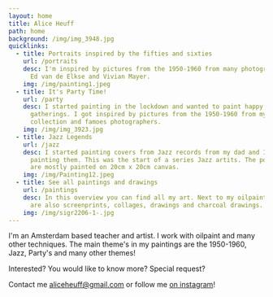```yaml
---
layout: home
title: Alice Heuff
path: home
background: /img/img_3948.jpg
quicklinks:
  - title: Portraits inspired by the fifties and sixties
    url: /portraits
    desc: I'm inspired by pictures from the 1950-1960 from many photographers like
      Ed van de Elkse and Vivian Mayer.
    img: /img/painting1.jpeg
  - title: It's Party Time!
    url: /party
    desc: I started painting in the lockdown and wanted to paint happy and funny
      gatherings. I got inspired by pictures from the 1950-1960 from my personal
      collection and famoes photographers.
    img: /img/img_3923.jpg
  - title: Jazz Legends
    url: /jazz
    desc: I started painting covers from Jazz records from my dad and I really liked
      painting them. This was the start of a series Jazz artits. The portraits
      are mostly painted on 20cm x 20cm canvas.
    img: /img/Painting12.jpeg
  - title: See all paintings and drawings
    url: /paintings
    desc: In this overview you can find all my art. Next to my oilpaintings there
      are also screenprints, collages, drawings and charcoal drawings.
    img: /img/sigr2206-1-.jpg
---
```

I'm an Amsterdam based teacher and artist. I work with oilpaint and many other techniques. The main theme's in my paintings are the 1950-1960, Jazz,  Party's and many other themes! 

Interested? You would like to know more? Special request?

Contact me [aliceheuff@gmail.com](aliceheuff@gmail.com) or follow me [on instagram](https://www.instagram.com/alice_heuff/)!